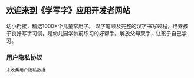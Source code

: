 ## 欢迎来到《学写字》应用开发者网站

幼小衔接，精选1000+个儿童常用字。
汉字笔顺及完整的汉字书写过程，培养孩子良好写字习惯，是幼儿园学龄前练习的好帮手。解放父母双手，让孩子自己学习。

### 用户隐私协议

```markdown
未收集用户隐私数据
